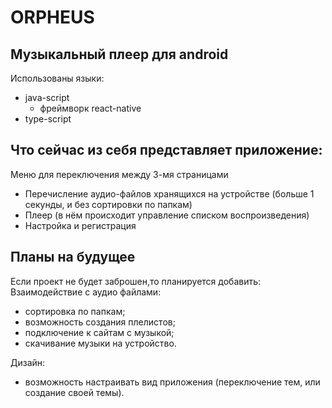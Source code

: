 # ORPHEUS
## Музыкальный плеер для android
Использованы языки:
* java-script
   + фреймворк react-native
* type-script
## Что сейчас из себя представляет приложение:
Меню для переключения между 3-мя страницами
 * Перечисление аудио-файлов хранящихся на устройстве (больше 1 секунды, и без сортировки по папкам) 
 * Плеер (в нём происходит управление списком воспроизведения)
 * Настройка и регистрация
## Планы на будущее
Если проект не будет заброшен,то планируется добавить:
Взаимодействие с аудио файлами:
 * сортировка по папкам;
 * возможность создания плелистов;
 * подключение к сайтам с музыкой;
 * скачивание музыки на устройство.
   
Дизайн:
 * возможность настраивать вид приложения (переключение тем, или создание своей темы).
 
